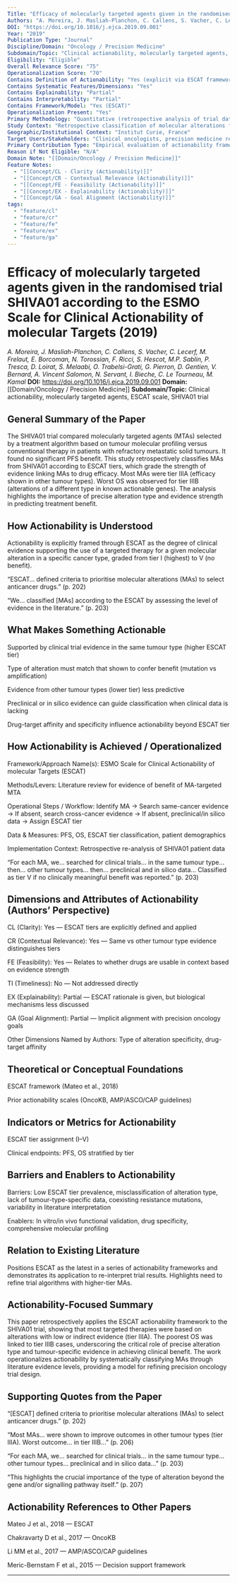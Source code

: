 ```yaml
---
Title: "Efficacy of molecularly targeted agents given in the randomised trial SHIVA01 according to the ESMO Scale for Clinical Actionability of molecular Targets"
Authors: "A. Moreira, J. Masliah-Planchon, C. Callens, S. Vacher, C. Lecerf, M. Frelaut, E. Borcoman, N. Torossian, F. Ricci, S. Hescot, M.P. Sablin, P. Tresca, D. Loirat, S. Melaabi, O. Trabelsi-Grati, G. Pierron, D. Gentien, V. Bernard, A. Vincent Salomon, N. Servant, I. Bieche, C. Le Tourneau, M. Kamal"
DOI: "https://doi.org/10.1016/j.ejca.2019.09.001"
Year: "2019"
Publication Type: "Journal"
Discipline/Domain: "Oncology / Precision Medicine"
Subdomain/Topic: "Clinical actionability, molecularly targeted agents, ESCAT scale, SHIVA01 trial"
Eligibility: "Eligible"
Overall Relevance Score: "75"
Operationalization Score: "70"
Contains Definition of Actionability: "Yes (explicit via ESCAT framework)"
Contains Systematic Features/Dimensions: "Yes"
Contains Explainability: "Partial"
Contains Interpretability: "Partial"
Contains Framework/Model: "Yes (ESCAT)"
Operationalization Present: "Yes"
Primary Methodology: "Quantitative (retrospective analysis of trial data)"
Study Context: "Retrospective classification of molecular alterations from SHIVA01 trial according to ESCAT and correlation with clinical outcomes (PFS, OS)"
Geographic/Institutional Context: "Institut Curie, France"
Target Users/Stakeholders: "Clinical oncologists, precision medicine researchers, trial designers"
Primary Contribution Type: "Empirical evaluation of actionability framework (ESCAT) applied to existing trial data"
Reason if Not Eligible: "N/A"
Domain Note: "[[Domain/Oncology / Precision Medicine]]"
Feature Notes:
  - "[[Concept/CL - Clarity (Actionability)]]"
  - "[[Concept/CR - Contextual Relevance (Actionability)]]"
  - "[[Concept/FE - Feasibility (Actionability)]]"
  - "[[Concept/EX - Explainability (Actionability)]]"
  - "[[Concept/GA - Goal Alignment (Actionability)]]"
tags:
  - "feature/cl"
  - "feature/cr"
  - "feature/fe"
  - "feature/ex"
  - "feature/ga"
---
```

# Efficacy of molecularly targeted agents given in the randomised trial SHIVA01 according to the ESMO Scale for Clinical Actionability of molecular Targets (2019)
*A. Moreira, J. Masliah-Planchon, C. Callens, S. Vacher, C. Lecerf, M. Frelaut, E. Borcoman, N. Torossian, F. Ricci, S. Hescot, M.P. Sablin, P. Tresca, D. Loirat, S. Melaabi, O. Trabelsi-Grati, G. Pierron, D. Gentien, V. Bernard, A. Vincent Salomon, N. Servant, I. Bieche, C. Le Tourneau, M. Kamal*
**DOI:** https://doi.org/10.1016/j.ejca.2019.09.001
**Domain:** [[Domain/Oncology / Precision Medicine]]
**Subdomain/Topic:** Clinical actionability, molecularly targeted agents, ESCAT scale, SHIVA01 trial

## General Summary of the Paper
The SHIVA01 trial compared molecularly targeted agents (MTAs) selected by a treatment algorithm based on tumour molecular profiling versus conventional therapy in patients with refractory metastatic solid tumours. It found no significant PFS benefit. This study retrospectively classifies MAs from SHIVA01 according to ESCAT tiers, which grade the strength of evidence linking MAs to drug efficacy. Most MAs were tier IIIA (efficacy shown in other tumour types). Worst OS was observed for tier IIIB (alterations of a different type in known actionable genes). The analysis highlights the importance of precise alteration type and evidence strength in predicting treatment benefit.

## How Actionability is Understood
Actionability is explicitly framed through ESCAT as the degree of clinical evidence supporting the use of a targeted therapy for a given molecular alteration in a specific cancer type, graded from tier I (highest) to V (no benefit).  

  
“ESCAT… defined criteria to prioritise molecular alterations (MAs) to select anticancer drugs.” (p. 202)  

  
“We… classified [MAs] according to the ESCAT by assessing the level of evidence in the literature.” (p. 203)

## What Makes Something Actionable
Supported by clinical trial evidence in the same tumour type (higher ESCAT tier)  

Type of alteration must match that shown to confer benefit (mutation vs amplification)  

Evidence from other tumour types (lower tier) less predictive  

Preclinical or in silico evidence can guide classification when clinical data is lacking  

Drug-target affinity and specificity influence actionability beyond ESCAT tier

## How Actionability is Achieved / Operationalized
Framework/Approach Name(s): ESMO Scale for Clinical Actionability of molecular Targets (ESCAT)  

Methods/Levers: Literature review for evidence of benefit of MA-targeted MTA  

Operational Steps / Workflow: Identify MA → Search same-cancer evidence → If absent, search cross-cancer evidence → If absent, preclinical/in silico data → Assign ESCAT tier  

Data &amp; Measures: PFS, OS, ESCAT tier classification, patient demographics  

Implementation Context: Retrospective re-analysis of SHIVA01 patient data  

  
“For each MA, we… searched for clinical trials… in the same tumour type… then… other tumour types… then… preclinical and in silico data… Classified as tier V if no clinically meaningful benefit was reported.” (p. 203)

## Dimensions and Attributes of Actionability (Authors’ Perspective)
CL (Clarity): Yes — ESCAT tiers are explicitly defined and applied  

CR (Contextual Relevance): Yes — Same vs other tumour type evidence distinguishes tiers  

FE (Feasibility): Yes — Relates to whether drugs are usable in context based on evidence strength  

TI (Timeliness): No — Not addressed directly  

EX (Explainability): Partial — ESCAT rationale is given, but biological mechanisms less discussed  

GA (Goal Alignment): Partial — Implicit alignment with precision oncology goals  

Other Dimensions Named by Authors: Type of alteration specificity, drug-target affinity

## Theoretical or Conceptual Foundations
ESCAT framework (Mateo et al., 2018)  

Prior actionability scales (OncoKB, AMP/ASCO/CAP guidelines)

## Indicators or Metrics for Actionability
ESCAT tier assignment (I–V)  

Clinical endpoints: PFS, OS stratified by tier

## Barriers and Enablers to Actionability
Barriers: Low ESCAT tier prevalence, misclassification of alteration type, lack of tumour-type-specific data, coexisting resistance mutations, variability in literature interpretation  

Enablers: In vitro/in vivo functional validation, drug specificity, comprehensive molecular profiling

## Relation to Existing Literature
Positions ESCAT as the latest in a series of actionability frameworks and demonstrates its application to re-interpret trial results. Highlights need to refine trial algorithms with higher-tier MAs.

## Actionability-Focused Summary
This paper retrospectively applies the ESCAT actionability framework to the SHIVA01 trial, showing that most targeted therapies were based on alterations with low or indirect evidence (tier IIIA). The poorest OS was linked to tier IIIB cases, underscoring the critical role of precise alteration type and tumour-specific evidence in achieving clinical benefit. The work operationalizes actionability by systematically classifying MAs through literature evidence levels, providing a model for refining precision oncology trial design.

## Supporting Quotes from the Paper
“[ESCAT] defined criteria to prioritise molecular alterations (MAs) to select anticancer drugs.” (p. 202)  

“Most MAs… were shown to improve outcomes in other tumour types (tier IIIA). Worst outcome… in tier IIIB…” (p. 206)  

“For each MA, we… searched for clinical trials… in the same tumour type… other tumour types… preclinical and in silico data…” (p. 203)  

“This highlights the crucial importance of the type of alteration beyond the gene and/or signalling pathway itself.” (p. 207)

## Actionability References to Other Papers
Mateo J et al., 2018 — ESCAT  

Chakravarty D et al., 2017 — OncoKB  

Li MM et al., 2017 — AMP/ASCO/CAP guidelines  

Meric-Bernstam F et al., 2015 — Decision support framework

---
